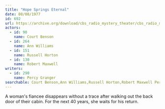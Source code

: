 ```yaml
---
title: "Hope Springs Eternal"
date: 08/08/1977
id: 692
url: https://archive.org/download/cbs_radio_mystery_theater/cbs_radio_mystery_theater-0651-0700.zip/cbs_radio_mystery_theater-0651-0700%2Fcbsrmt_0692_hope_springs_eternal.mp3
actors:  
  - id: 90
    name: Court Benson  
  - id: 264
    name: Ann Williams  
  - id: 151
    name: Russell Horton  
  - id: 130
    name: Robert Maxwell
writers:  
  - id: 290
    name: Percy Granger
searchable: Court Benson,Ann Williams,Russell Horton,Robert Maxwell Percy Granger
---
```

A woman's fiancee disappears without a trace after walking out the back door of their cabin. For the next 40 years, she waits for his return.